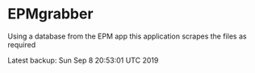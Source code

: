 # EPMgrabber
Using a database from the EPM app this application scrapes the files as required


Latest backup: Sun Sep 8 20:53:01 UTC 2019
